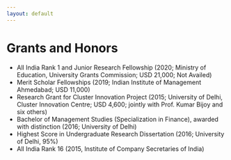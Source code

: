```yaml
---
layout: default
---
```


# Grants and Honors

+ All India Rank 1 and Junior Research Fellowship (2020; Ministry of Education, University Grants Commission; USD 21,000; Not Availed) 
+ Merit Scholar Fellowships (2019; Indian Institute of Management Ahmedabad; USD 11,000) 
+ Research Grant for Cluster Innovation Project (2015; University of Delhi, Cluster Innovation Centre; USD 4,600; jointly with Prof. Kumar Bijoy and six others)
+ Bachelor of Management Studies (Specialization in Finance), awarded with distinction (2016; University of Delhi)
+ Highest Score in Undergraduate Research Dissertation (2016; University of Delhi, 95%)
+ All India Rank 16 (2015, Institute of Company Secretaries of India)

